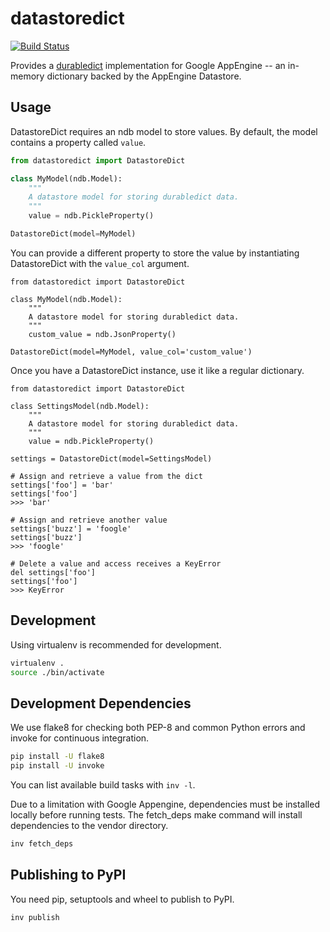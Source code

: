 # datastoredict

[![Build Status](https://travis-ci.org/soofaloofa/datastoredict.svg)](https://travis-ci.org/soofaloofa/datastoredict)

Provides a [durabledict](https://github.com/disqus/durabledict) implementation
for Google AppEngine -- an in-memory dictionary backed by the AppEngine
Datastore.

## Usage

DatastoreDict requires an ndb model to store values. By default, the model
contains a property called `value`.

```python
from datastoredict import DatastoreDict

class MyModel(ndb.Model):
    """
    A datastore model for storing durabledict data.
    """
    value = ndb.PickleProperty()

DatastoreDict(model=MyModel)
```

You can provide a different property to store the value by instantiating
DatastoreDict with the `value_col` argument.

```
from datastoredict import DatastoreDict

class MyModel(ndb.Model):
    """
    A datastore model for storing durabledict data.
    """
    custom_value = ndb.JsonProperty()

DatastoreDict(model=MyModel, value_col='custom_value')
```

Once you have a DatastoreDict instance, use it like a regular dictionary.

```
from datastoredict import DatastoreDict

class SettingsModel(ndb.Model):
    """
    A datastore model for storing durabledict data.
    """
    value = ndb.PickleProperty()

settings = DatastoreDict(model=SettingsModel)

# Assign and retrieve a value from the dict
settings['foo'] = 'bar'
settings['foo']
>>> 'bar'

# Assign and retrieve another value
settings['buzz'] = 'foogle'
settings['buzz']
>>> 'foogle'

# Delete a value and access receives a KeyError
del settings['foo']
settings['foo']
>>> KeyError
```

## Development

Using virtualenv is recommended for development.

```bash
virtualenv .
source ./bin/activate
```

## Development Dependencies

We use flake8 for checking both PEP-8 and common Python errors and invoke for
continuous integration.

```bash
pip install -U flake8
pip install -U invoke
```

You can list available build tasks with `inv -l`.

Due to a limitation with Google Appengine, dependencies must be installed
locally before running tests. The fetch_deps make command will install
dependencies to the vendor directory.

```bash
inv fetch_deps
```


## Publishing to PyPI
You need pip, setuptools and wheel to publish to PyPI.

```
inv publish
```
